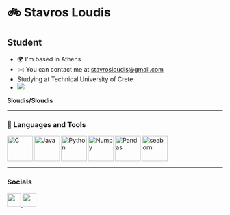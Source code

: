 # 🚲 Stavros Loudis

Student
-------

* 🌍  I'm based in Athens
* ✉️  You can contact me at [stavrosloudis@gmail.com](mailto:stavrosloudis@gmail.com)
* Studying at Technical University of Crete
* <img src="(https://upload.wikimedia.org/wikipedia/el/6/6c/TUC_logo.png)">



**Sloudis/Sloudis** 


---
### 🧰 Languages and Tools
<img align="left" alt="C" width="60px" style="padding-right:40 px;" src="https://cdn.jsdelivr.net/gh/devicons/devicon/icons/c/c-original.svg" />
<img align="left" alt="Java" width="60px" style="padding-right:10 px;" src="https://cdn.jsdelivr.net/gh/devicons/devicon/icons/java/java-original.svg" />       
<img align="left" alt="Python" width="60px" style="padding-right:10 px;" src="https://cdn.jsdelivr.net/gh/devicons/devicon/icons/python/python-original.svg" />
<img align="left" alt="Numpy" width="60px" style="padding-right:10 px;" src="https://cdn.jsdelivr.net/gh/devicons/devicon/icons/numpy/numpy-original.svg" />

<img align="left" alt="Pandas" width="60px" style="padding-right:10 px;" src="https://cdn.jsdelivr.net/gh/devicons/devicon/icons/pandas/pandas-original.svg" /> 
 <a href="https://seaborn.pydata.org/" target="_blank" rel="noreferrer"> <img src="https://seaborn.pydata.org/_images/logo-mark-lightbg.svg" alt="seaborn" width="60" height="60"/> </a>             
          
---

### Socials

<p align="left"> <a href="https://www.github.com/Sloudis" target="_blank" rel="noreferrer"> <picture> <source media="(prefers-color-scheme: dark)" srcset="https://raw.githubusercontent.com/danielcranney/readme-generator/main/public/icons/socials/github-dark.svg" /> <source media="(prefers-color-scheme: light)" srcset="https://raw.githubusercontent.com/danielcranney/readme-generator/main/public/icons/socials/github.svg" /> <img src="https://raw.githubusercontent.com/danielcranney/readme-generator/main/public/icons/socials/github.svg" width="32" height="32" /> </picture> </a> <a href="https://www.linkedin.com/in/stavros-loudis-a30bb522b" target="_blank" rel="noreferrer"> <picture> <source media="(prefers-color-scheme: dark)" srcset="https://raw.githubusercontent.com/danielcranney/readme-generator/main/public/icons/socials/linkedin-dark.svg" /> <source media="(prefers-color-scheme: light)" srcset="https://raw.githubusercontent.com/danielcranney/readme-generator/main/public/icons/socials/linkedin.svg" /> <img src="https://raw.githubusercontent.com/danielcranney/readme-generator/main/public/icons/socials/linkedin.svg" width="32" height="32" /> </picture> </a></p>
